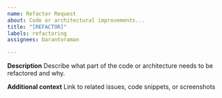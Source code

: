 ```yaml
---
name: Refactor Request
about: Code or architectural improvements...
title: "[REFACTOR]"
labels: refactoring
assignees: barantoraman

---
```


**Description**
Describe what part of the code or architecture needs to be refactored and why.

**Additional context**
Link to related issues, code snippets, or screenshots
